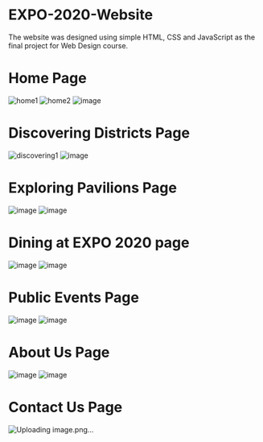 # EXPO-2020-Website

The website was designed using simple HTML, CSS and JavaScript as the final project for Web Design course.

# Home Page
![home1](https://github.com/LemrabottIsmail/EXPO-2020-Website/assets/118296287/b346309a-767b-4b90-8bda-191f895a8c02)
![home2](https://github.com/LemrabottIsmail/EXPO-2020-Website/assets/118296287/099c1f30-637a-44b7-98c8-c033937efe58)
![image](https://github.com/LemrabottIsmail/EXPO-2020-Website/assets/118296287/52e2edd1-e921-4358-8217-0c29f67bc8d7)

# Discovering Districts Page
![discovering1](https://github.com/LemrabottIsmail/EXPO-2020-Website/assets/118296287/aba27de4-ec17-43cb-8024-550750dcd6c4)
![image](https://github.com/LemrabottIsmail/EXPO-2020-Website/assets/118296287/42ce6b7e-14d1-4f2f-9019-c7d96a681cba)

# Exploring Pavilions Page
![image](https://github.com/LemrabottIsmail/EXPO-2020-Website/assets/118296287/a98f856a-a4a9-4992-92cd-bb26a93c4997)
![image](https://github.com/LemrabottIsmail/EXPO-2020-Website/assets/118296287/a03baa6c-d67b-4ce6-a856-f726ba5f55a9)

# Dining at EXPO 2020 page
![image](https://github.com/LemrabottIsmail/EXPO-2020-Website/assets/118296287/ab4c31b1-0f7a-48a2-b2f3-0ac69098e57e)
![image](https://github.com/LemrabottIsmail/EXPO-2020-Website/assets/118296287/e727c247-1a60-4534-87c7-1aa13f6f827d)

# Public Events Page
![image](https://github.com/LemrabottIsmail/EXPO-2020-Website/assets/118296287/d48f716c-0f0b-42f0-ad58-c5a8656974dd)
![image](https://github.com/LemrabottIsmail/EXPO-2020-Website/assets/118296287/6661f601-0d24-4b22-b7a5-735eaa6fe0cb)


# About Us Page
![image](https://github.com/LemrabottIsmail/EXPO-2020-Website/assets/118296287/828b5034-033c-4968-a291-46872feb6aa5)
![image](https://github.com/LemrabottIsmail/EXPO-2020-Website/assets/118296287/676b3f59-fe04-4fb2-a554-89f21c715207)

# Contact Us Page
![Uploading image.png…]()
